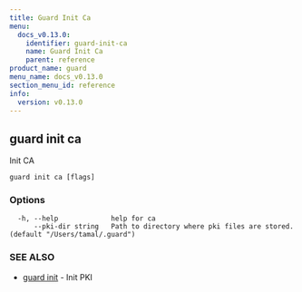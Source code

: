 ```yaml
---
title: Guard Init Ca
menu:
  docs_v0.13.0:
    identifier: guard-init-ca
    name: Guard Init Ca
    parent: reference
product_name: guard
menu_name: docs_v0.13.0
section_menu_id: reference
info:
  version: v0.13.0
---
```


## guard init ca

Init CA

```
guard init ca [flags]
```

### Options

```
  -h, --help             help for ca
      --pki-dir string   Path to directory where pki files are stored. (default "/Users/tamal/.guard")
```

### SEE ALSO

* [guard init](/docs/v0.13.0/reference/guard_init)	 - Init PKI

